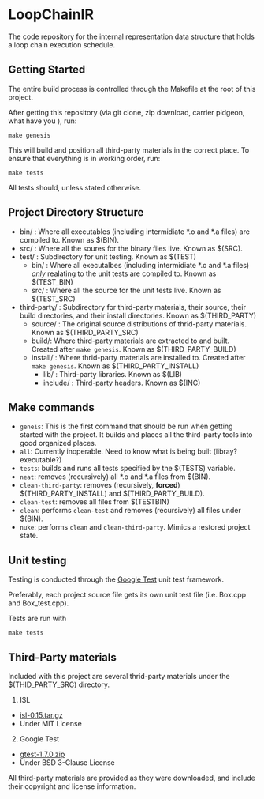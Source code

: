 # LoopChainIR
The code repository for the internal representation data structure that holds a
loop chain execution schedule.

## Getting Started
The entire build process is controlled through the Makefile at the root of this
project.

After getting this repository (via git clone, zip download, carrier pidgeon,
what have you ), run:

`make genesis`

This will build and position all third-party materials in the correct place.
To ensure that everything is in working order, run:

`make tests`

All tests should, unless stated otherwise.

## Project Directory Structure
* bin/ : Where all executables (including intermidiate \*.o and \*.a files)
are compiled to. Known as $(BIN).
* src/ : Where all the soures for the binary files live. Known as $(SRC).
* test/ : Subdirectory for unit testing. Known as $(TEST)
  + bin/ : Where all executalbes (including intermidiate \*.o and \*.a files)
  _only_ realating to the unit tests are compiled to. Known as $(TEST_BIN)
  + src/ : Where all the source for the unit tests live. Known as $(TEST_SRC)
* third-party/ : Subdirectory for third-party materials, their source,
their build directories, and their install directories. Known as $(THIRD_PARTY)
  + source/ : The original source distributions of thrid-party materials. Known
    as $(THIRD_PARTY_SRC)
  + build/: Where third-party materials are extracted to and built. Created
    after `make genesis`. Known as $(THIRD_PARTY_BUILD)
  + install/ : Where thrid-party materials are installed to. Created after
    `make genesis`. Known as $(THIRD_PARTY_INSTALL)
    - lib/ : Third-party libraries. Known as $(LIB)
    - include/ : Third-party headers. Known as $(INC)

## Make commands
* `geneis`: This is the first command that should be run when getting started
  with the project. It builds and places all the third-party tools into good
  organized places.
* `all`: Currently inoperable. Need to know what is being built (libray?
  executable?)
* `tests`: builds and runs all tests specified by the $(TESTS) variable.
* `neat`: removes (recursively) all \*.o and \*.a files from $(BIN).
* `clean-third-party`: removes (recursively, **forced**) $(THIRD_PARTY_INSTALL)
  and $(THIRD_PARTY_BUILD).
* `clean-test`: removes all files from $(TESTBIN)
* `clean`: performs `clean-test` and removes (recursively) all files under
  $(BIN).
* `nuke`: performs `clean` and `clean-third-party`. Mimics a restored project
  state.

## Unit testing
Testing is conducted through the [Google Test](https://code.google.com/p/googletest/)
unit test framework.

Preferably, each project source file gets its own unit test file (i.e. Box.cpp
and Box_test.cpp).

Tests are run with

`make tests`

## Third-Party materials
Included with this project are several thrid-party materials under the
$(THID_PARTY_SRC) directory.
1. ISL
  + [isl-0.15.tar.gz](http://isl.gforge.inria.fr/isl-0.15.tar.gz)
  + Under MIT License
2. Google Test
  + [gtest-1.7.0.zip](https://code.google.com/p/googletest/downloads/detail?name=gtest-1.7.0.zip)
  + Under BSD 3-Clause License

All third-party materials are provided as they were downloaded, and include
their copyright and license information.
